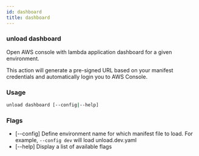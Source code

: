 ```yaml
---
id: dashboard
title: dashboard
---
```


### unload dashboard

Open AWS console with lambda application dashboard for a given environment.

This action will generate a pre-signed URL based on your manifest credentials and automatically login you to AWS Console.

### Usage

```bash
unload dashboard [--config|--help]
```

### Flags

- [--config] Define environment name for which manifest file to load. For example, `--config dev` will load unload.dev.yaml
- [--help] Display a list of available flags

